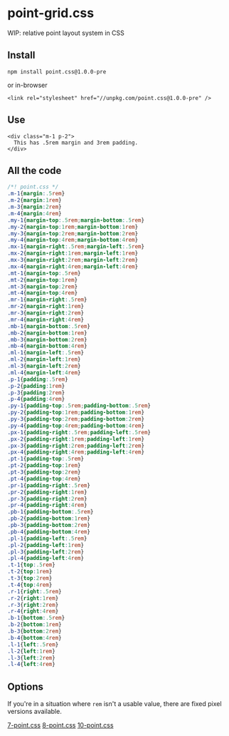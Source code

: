 # point-grid.css
WIP: relative point layout system in CSS

## Install

`npm install point.css@1.0.0-pre`

or in-browser

`<link rel="stylesheet" href="//unpkg.com/point.css@1.0.0-pre" />`

## Use

```
<div class="m-1 p-2">
  This has .5rem margin and 3rem padding.
</div>
```

## All the code

```css
/*! point.css */
.m-1{margin:.5rem}
.m-2{margin:1rem}
.m-3{margin:2rem}
.m-4{margin:4rem}
.my-1{margin-top:.5rem;margin-bottom:.5rem}
.my-2{margin-top:1rem;margin-bottom:1rem}
.my-3{margin-top:2rem;margin-bottom:2rem}
.my-4{margin-top:4rem;margin-bottom:4rem}
.mx-1{margin-right:.5rem;margin-left:.5rem}
.mx-2{margin-right:1rem;margin-left:1rem}
.mx-3{margin-right:2rem;margin-left:2rem}
.mx-4{margin-right:4rem;margin-left:4rem}
.mt-1{margin-top:.5rem}
.mt-2{margin-top:1rem}
.mt-3{margin-top:2rem}
.mt-4{margin-top:4rem}
.mr-1{margin-right:.5rem}
.mr-2{margin-right:1rem}
.mr-3{margin-right:2rem}
.mr-4{margin-right:4rem}
.mb-1{margin-bottom:.5rem}
.mb-2{margin-bottom:1rem}
.mb-3{margin-bottom:2rem}
.mb-4{margin-bottom:4rem}
.ml-1{margin-left:.5rem}
.ml-2{margin-left:1rem}
.ml-3{margin-left:2rem}
.ml-4{margin-left:4rem}
.p-1{padding:.5rem}
.p-2{padding:1rem}
.p-3{padding:2rem}
.p-4{padding:4rem}
.py-1{padding-top:.5rem;padding-bottom:.5rem}
.py-2{padding-top:1rem;padding-bottom:1rem}
.py-3{padding-top:2rem;padding-bottom:2rem}
.py-4{padding-top:4rem;padding-bottom:4rem}
.px-1{padding-right:.5rem;padding-left:.5rem}
.px-2{padding-right:1rem;padding-left:1rem}
.px-3{padding-right:2rem;padding-left:2rem}
.px-4{padding-right:4rem;padding-left:4rem}
.pt-1{padding-top:.5rem}
.pt-2{padding-top:1rem}
.pt-3{padding-top:2rem}
.pt-4{padding-top:4rem}
.pr-1{padding-right:.5rem}
.pr-2{padding-right:1rem}
.pr-3{padding-right:2rem}
.pr-4{padding-right:4rem}
.pb-1{padding-bottom:.5rem}
.pb-2{padding-bottom:1rem}
.pb-3{padding-bottom:2rem}
.pb-4{padding-bottom:4rem}
.pl-1{padding-left:.5rem}
.pl-2{padding-left:1rem}
.pl-3{padding-left:2rem}
.pl-4{padding-left:4rem}
.t-1{top:.5rem}
.t-2{top:1rem}
.t-3{top:2rem}
.t-4{top:4rem}
.r-1{right:.5rem}
.r-2{right:1rem}
.r-3{right:2rem}
.r-4{right:4rem}
.b-1{bottom:.5rem}
.b-2{bottom:1rem}
.b-3{bottom:2rem}
.b-4{bottom:4rem}
.l-1{left:.5rem}
.l-2{left:1rem}
.l-3{left:2rem}
.l-4{left:4rem}
```

## Options

If you're in a situation where `rem` isn't a usable value, there are fixed pixel versions available.

[7-point.css](./7-point.css)
[8-point.css](./8-point.css)
[10-point.css](./10-point.css)